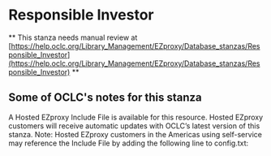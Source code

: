 # Responsible Investor
** This stanza needs manual review at [https://help.oclc.org/Library_Management/EZproxy/Database_stanzas/Responsible_Investor](https://help.oclc.org/Library_Management/EZproxy/Database_stanzas/Responsible_Investor) **

## Some of OCLC's notes for this stanza

A Hosted EZproxy Include File is available for this resource. Hosted EZproxy customers will receive automatic updates with OCLC&rsquo;s latest version of this stanza. Note: Hosted EZproxy customers in the Americas using self-service may reference the Include File by adding the following line to config.txt:

&nbsp;

&nbsp;
